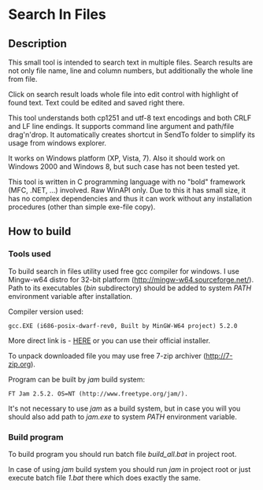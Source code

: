# Search In Files

## Description

This small tool is intended to search text in multiple files.
Search results are not only file name, line and column numbers,
but additionally the whole line from file.

Click on search result loads whole file into edit control with highlight
of found text.
Text could be edited and saved right there.

This tool understands both cp1251 and utf-8 text encodings and
both CRLF and LF line endings.
It supports command line argument and path/file drag'n'drop.
It automatically creates shortcut in SendTo folder to simplify
its usage from windows explorer.

It works on Windows platform (XP, Vista, 7).
Also it should work on Windows 2000 and Windows 8, but such case
has not been tested yet.

This tool is written in C programming language with no "bold"
framework (MFC, .NET, ...) involved. Raw WinAPI only.
Due to this it has small size, it has no complex dependencies and thus it can work
without any installation procedures (other than simple exe-file copy).


## How to build

### Tools used

To build search in files utility used free gcc compiler for windows.
I use Mingw-w64 distro for 32-bit platform
(http://mingw-w64.sourceforge.net/). Path to its executables (*bin*
subdirectory) should be added to system *PATH* environment variable
after installation.

Compiler version used:

    gcc.EXE (i686-posix-dwarf-rev0, Built by MinGW-W64 project) 5.2.0

More direct link is -
[HERE](http://sourceforge.net/projects/mingw-w64/files/Toolchains%20targetting%20Win32/Personal%20Builds/mingw-builds/5.2.0/threads-posix/dwarf/)
or you can use their official installer.

To unpack downloaded file you may use free 7-zip archiver (http://7-zip.org).

Program can be built by *jam* build system:

    FT Jam 2.5.2. OS=NT (http://www.freetype.org/jam/).

It's not necessary to use *jam* as a build system, but in case you will
you should also add path to *jam.exe* to system *PATH* environment variable.

### Build program

To build program you should run batch file
*build_all.bat* in project root.

In case of using *jam* build system you should run *jam* in project root
or just execute batch file *1.bat* there which does exactly the same.
